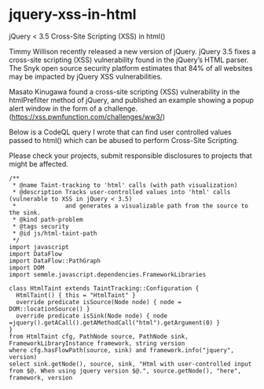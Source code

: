 # jquery-xss-in-html
jQuery &lt; 3.5 Cross-Site Scripting (XSS) in html()

Timmy Willison recently released a new version of jQuery. jQuery 3.5 fixes a cross-site scripting (XSS) vulnerability found in the jQuery’s HTML parser. The Snyk open source security platform estimates that 84% of all websites may be impacted by jQuery XSS vulnerabilities.

Masato Kinugawa found a cross-site scripting (XSS) vulnerability in the htmlPrefilter method of jQuery, and published an example showing a popup alert window in the form of a challenge. (https://xss.pwnfunction.com/challenges/ww3/)

Below is a CodeQL query I wrote that can find user controlled values passed to html() which can be abused to perform Cross-Site Scripting.

Please check your projects, submit responsible disclosures to projects that might be affected.

```
/**
 * @name Taint-tracking to 'html' calls (with path visualization)
 * @description Tracks user-controlled values into 'html' calls (vulnerable to XSS in jQuery < 3.5)
 *              and generates a visualizable path from the source to the sink.
 * @kind path-problem
 * @tags security
 * @id js/html-taint-path
 */
import javascript
import DataFlow
import DataFlow::PathGraph
import DOM
import semmle.javascript.dependencies.FrameworkLibraries

class HtmlTaint extends TaintTracking::Configuration {
  HtmlTaint() { this = "HtmlTaint" }
  override predicate isSource(Node node) { node = DOM::locationSource() }
  override predicate isSink(Node node) { node =jquery().getACall().getAMethodCall("html").getArgument(0) }
}
from HtmlTaint cfg, PathNode source, PathNode sink, FrameworkLibraryInstance framework, string version
where cfg.hasFlowPath(source, sink) and framework.info("jquery", version)
select sink.getNode(), source, sink, "Html with user-controlled input from $@. When using jquery version $@.", source.getNode(), "here", framework, version
```

